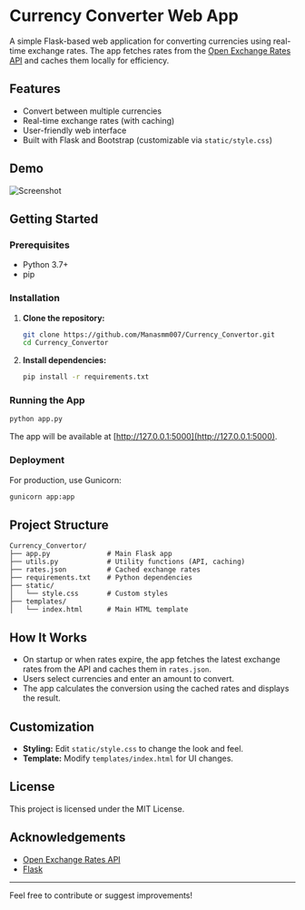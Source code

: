 # Currency Converter Web App

A simple Flask-based web application for converting currencies using real-time exchange rates. The app fetches rates from the [Open Exchange Rates API](https://open.er-api.com/) and caches them locally for efficiency.

## Features
- Convert between multiple currencies
- Real-time exchange rates (with caching)
- User-friendly web interface
- Built with Flask and Bootstrap (customizable via `static/style.css`)

## Demo
![Screenshot](static/screenshot.png) <!-- Add a screenshot if available -->

## Getting Started

### Prerequisites
- Python 3.7+
- pip

### Installation
1. **Clone the repository:**
   ```bash
   git clone https://github.com/Manasmm007/Currency_Convertor.git
   cd Currency_Convertor
   ```
2. **Install dependencies:**
   ```bash
   pip install -r requirements.txt
   ```

### Running the App
```bash
python app.py
```
The app will be available at [http://127.0.0.1:5000](http://127.0.0.1:5000).

### Deployment
For production, use Gunicorn:
```bash
gunicorn app:app
```

## Project Structure
```
Currency_Convertor/
├── app.py              # Main Flask app
├── utils.py            # Utility functions (API, caching)
├── rates.json          # Cached exchange rates
├── requirements.txt    # Python dependencies
├── static/
│   └── style.css       # Custom styles
├── templates/
│   └── index.html      # Main HTML template
```

## How It Works
- On startup or when rates expire, the app fetches the latest exchange rates from the API and caches them in `rates.json`.
- Users select currencies and enter an amount to convert.
- The app calculates the conversion using the cached rates and displays the result.

## Customization
- **Styling:** Edit `static/style.css` to change the look and feel.
- **Template:** Modify `templates/index.html` for UI changes.

## License
This project is licensed under the MIT License.

## Acknowledgements
- [Open Exchange Rates API](https://open.er-api.com/)
- [Flask](https://flask.palletsprojects.com/)

---
Feel free to contribute or suggest improvements!

